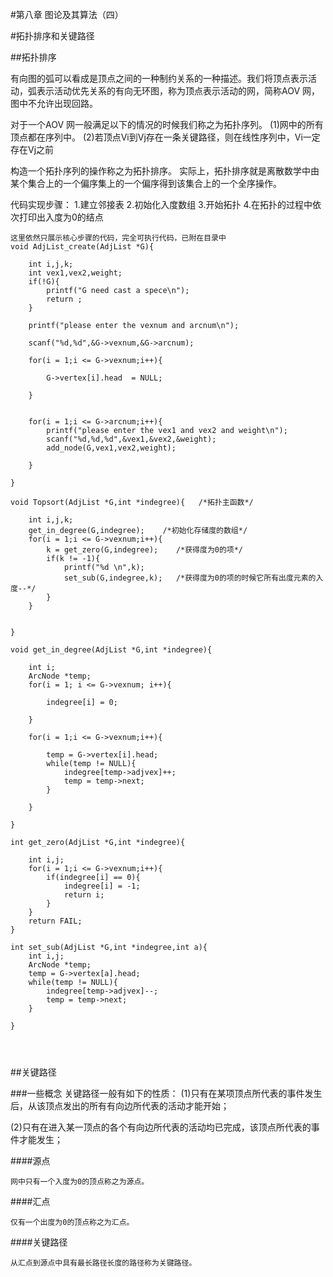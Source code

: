 #第八章   图论及其算法（四）

#拓扑排序和关键路径

##拓扑排序

有向图的弧可以看成是顶点之间的一种制约关系的一种描述。我们将顶点表示活动，弧表示活动优先关系的有向无环图，称为顶点表示活动的网，简称AOV 网，图中不允许出现回路。

对于一个AOV 网一般满足以下的情况的时候我们称之为拓扑序列。
(1)网中的所有顶点都在序列中。
(2)若顶点Vi到Vj存在一条关键路径，则在线性序列中，Vi一定存在Vj之前

构造一个拓扑序列的操作称之为拓扑排序。
实际上，拓扑排序就是离散数学中由某个集合上的一个偏序集上的一个偏序得到该集合上的一个全序操作。

代码实现步骤：
1.建立邻接表
2.初始化入度数组
3.开始拓扑
4.在拓扑的过程中依次打印出入度为0的结点


```
这里依然只展示核心步骤的代码，完全可执行代码，已附在目录中
void AdjList_create(AdjList *G){
    
    int i,j,k;
    int vex1,vex2,weight;
    if(!G){
        printf("G need cast a spece\n");
        return ;
    }
    
    printf("please enter the vexnum and arcnum\n");

    scanf("%d,%d",&G->vexnum,&G->arcnum);

    for(i = 1;i <= G->vexnum;i++){

        G->vertex[i].head  = NULL;

    }


    for(i = 1;i <= G->arcnum;i++){
        printf("please enter the vex1 and vex2 and weight\n");
        scanf("%d,%d,%d",&vex1,&vex2,&weight);
        add_node(G,vex1,vex2,weight);
        
    }

}

void Topsort(AdjList *G,int *indegree){   /*拓扑主函数*/
    
    int i,j,k;
    get_in_degree(G,indegree);    /*初始化存储度的数组*/
    for(i = 1;i <= G->vexnum;i++){
        k = get_zero(G,indegree);    /*获得度为0的项*/
        if(k != -1){
            printf("%d \n",k);
            set_sub(G,indegree,k);   /*获得度为0的项的时候它所有出度元素的入度--*/
        }
    }


}

void get_in_degree(AdjList *G,int *indegree){
    
    int i;
    ArcNode *temp;
    for(i = 1; i <= G->vexnum; i++){

        indegree[i] = 0;

    }

    for(i = 1;i <= G->vexnum;i++){

        temp = G->vertex[i].head;
        while(temp != NULL){
            indegree[temp->adjvex]++;
            temp = temp->next;
        }

    }

}

int get_zero(AdjList *G,int *indegree){
    
    int i,j;
    for(i = 1;i <= G->vexnum;i++){
        if(indegree[i] == 0){
            indegree[i] = -1;
            return i;
        }
    }
    return FAIL;   
}

int set_sub(AdjList *G,int *indegree,int a){
    int i,j;
    ArcNode *temp;
    temp = G->vertex[a].head;
    while(temp != NULL){
        indegree[temp->adjvex]--;
        temp = temp->next;
    }
    
}




```



##关键路径



###一些概念
关键路径一般有如下的性质：
(1)只有在某项顶点所代表的事件发生后，从该顶点发出的所有有向边所代表的活动才能开始；

(2)只有在进入某一顶点的各个有向边所代表的活动均已完成，该顶点所代表的事件才能发生；




####源点
    
    网中只有一个入度为0的顶点称之为源点。
####汇点

    仅有一个出度为0的顶点称之为汇点。
    
####关键路径

    从汇点到源点中具有最长路径长度的路径称为关键路径。
    

